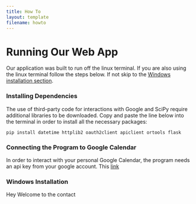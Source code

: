 ```yaml
---
title: How To
layout: template
filename: howto
--- 
```

# Running Our Web App
Our application was built to run off the linux terminal. If you are also using the linux terminal follow the steps below. If not skip to the [Windows installation section](#contact_form).

### Installing Dependencies
The use of third-party code for interactions with Google and SciPy require additional libraries to be downloaded. Copy and paste the line below into the terminal in order to install all the necessary packages:

```
pip install datetime httplib2 oauth2client apiclient ortools flask
```
### Connecting the Program to Google Calendar
In order to interact with your personal Google Calendar, the program needs an api key from your google account. This [link]()


### <a id="contact_form"></a>Windows Installation
Hey Welcome to the contact

